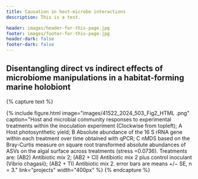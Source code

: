```yaml
---
title: Causation in host-microbe interactions
description: This is a test.

header: images/header-for-this-page.jpg
footer: images/footer-for-this-page.jpg
header-dark: false
footer-dark: false
---
```

## Disentangling direct vs indirect effects of microbiome manipulations in a habitat-forming marine holobiont
{% capture text %}

{%
  include figure.html
  image="images/41522_2024_503_Fig2_HTML .png"
  caption="Host and microbial community responses to experimental treatments within the inoculation experiment (Clockwise from topleft); A Host photosynthetic yield; B Absolute abundance of the 16 S rRNA gene within each treatment over time obtained with qPCR; C nMDS based on the Bray-Curtis measure on square root transformed absolute abundances of ASVs on the algal surface across treatments (stress =0.0736). Treatments are: (AB2) Antibiotic mix 2; (AB2 + CI) Antibiotic mix 2 plus control inoculant (Vibrio chagasii); (AB2 + TI) Antibiotic mix 2. error bars are means +/− SE, n = 3."
  link="projects"
  width="400px"
%}
{% endcapture %}

​
